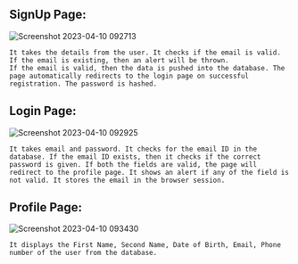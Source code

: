 ## SignUp Page:
![Screenshot 2023-04-10 092713](https://user-images.githubusercontent.com/126777654/230824886-03068bfd-82ac-49eb-adb7-10bb761032a8.png)
```text
It takes the details from the user. It checks if the email is valid. If the email is existing, then an alert will be thrown. 
If the email is valid, then the data is pushed into the database. The page automatically redirects to the login page on successful registration. The password is hashed.
```

## Login Page:
![Screenshot 2023-04-10 092925](https://user-images.githubusercontent.com/126777654/230825016-9f323ee9-7764-4d2f-ba19-bfd862603e6f.png)
```text
It takes email and password. It checks for the email ID in the database. If the email ID exists, then it checks if the correct password is given. If both the fields are valid, the page will redirect to the profile page. It shows an alert if any of the field is not valid. It stores the email in the browser session.
```

## Profile Page:
![Screenshot 2023-04-10 093430](https://user-images.githubusercontent.com/126777654/230825144-8babe473-4d12-445e-9994-8325b4a24008.png)
```text
It displays the First Name, Second Name, Date of Birth, Email, Phone number of the user from the database.
```
